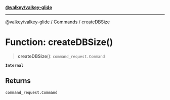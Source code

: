 [**@valkey/valkey-glide**](../../README.md)

***

[@valkey/valkey-glide](../../modules.md) / [Commands](../README.md) / createDBSize

# Function: createDBSize()

> **createDBSize**(): `command_request.Command`

**`Internal`**

## Returns

`command_request.Command`
